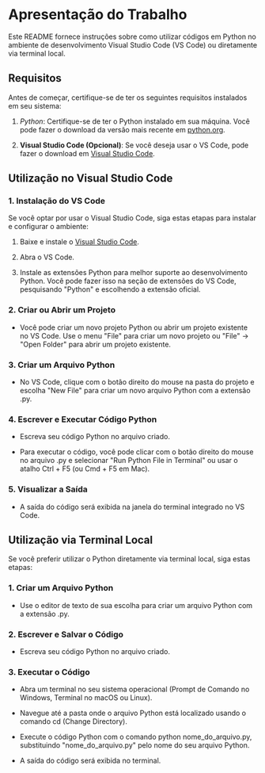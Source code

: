 # Apresentação do Trabalho

Este README fornece instruções sobre como utilizar códigos em Python no ambiente de desenvolvimento Visual Studio Code (VS Code) ou diretamente via terminal local.

## Requisitos

Antes de começar, certifique-se de ter os seguintes requisitos instalados em seu sistema:

1. *Python*: Certifique-se de ter o Python instalado em sua máquina. Você pode fazer o download da versão mais recente em [python.org](https://www.python.org/downloads/).

2. **Visual Studio Code (Opcional)**: Se você deseja usar o VS Code, pode fazer o download em [Visual Studio Code](https://code.visualstudio.com/).

## Utilização no Visual Studio Code

### 1. Instalação do VS Code

Se você optar por usar o Visual Studio Code, siga estas etapas para instalar e configurar o ambiente:

1. Baixe e instale o [Visual Studio Code](https://code.visualstudio.com/).

2. Abra o VS Code.

3. Instale as extensões Python para melhor suporte ao desenvolvimento Python. Você pode fazer isso na seção de extensões do VS Code, pesquisando "Python" e escolhendo a extensão oficial.

### 2. Criar ou Abrir um Projeto

- Você pode criar um novo projeto Python ou abrir um projeto existente no VS Code. Use o menu "File" para criar um novo projeto ou "File" -> "Open Folder" para abrir um projeto existente.

### 3. Criar um Arquivo Python

- No VS Code, clique com o botão direito do mouse na pasta do projeto e escolha "New File" para criar um novo arquivo Python com a extensão .py.

### 4. Escrever e Executar Código Python

- Escreva seu código Python no arquivo criado.

- Para executar o código, você pode clicar com o botão direito do mouse no arquivo .py e selecionar "Run Python File in Terminal" ou usar o atalho Ctrl + F5 (ou Cmd + F5 em Mac).

### 5. Visualizar a Saída

- A saída do código será exibida na janela do terminal integrado no VS Code.

## Utilização via Terminal Local

Se você preferir utilizar o Python diretamente via terminal local, siga estas etapas:

### 1. Criar um Arquivo Python

- Use o editor de texto de sua escolha para criar um arquivo Python com a extensão .py.

### 2. Escrever e Salvar o Código

- Escreva seu código Python no arquivo criado.

### 3. Executar o Código

- Abra um terminal no seu sistema operacional (Prompt de Comando no Windows, Terminal no macOS ou Linux).

- Navegue até a pasta onde o arquivo Python está localizado usando o comando cd (Change Directory).

- Execute o código Python com o comando python nome_do_arquivo.py, substituindo "nome_do_arquivo.py" pelo nome do seu arquivo Python.

- A saída do código será exibida no terminal.
